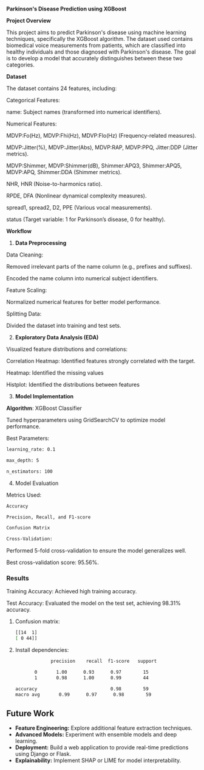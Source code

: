 **Parkinson's Disease Prediction using XGBoost**

**Project Overview**

This project aims to predict Parkinson's disease using machine learning techniques, specifically the XGBoost algorithm. The dataset used contains biomedical voice measurements from patients, which are classified into healthy individuals and those diagnosed with Parkinson's disease. The goal is to develop a model that accurately distinguishes between these two categories.

**Dataset**

The dataset contains 24 features, including:

Categorical Features:

   name: Subject names (transformed into numerical identifiers).

Numerical Features:

   MDVP:Fo(Hz), MDVP:Fhi(Hz), MDVP:Flo(Hz) (Frequency-related measures).

   MDVP:Jitter(%), MDVP:Jitter(Abs), MDVP:RAP, MDVP:PPQ, Jitter:DDP (Jitter metrics).

   MDVP:Shimmer, MDVP:Shimmer(dB), Shimmer:APQ3, Shimmer:APQ5, MDVP:APQ, Shimmer:DDA (Shimmer metrics).

   NHR, HNR (Noise-to-harmonics ratio).

   RPDE, DFA (Nonlinear dynamical complexity measures).

   spread1, spread2, D2, PPE (Various vocal measurements).

   status (Target variable: 1 for Parkinson’s disease, 0 for healthy).

**Workflow**

1. **Data Preprocessing**

Data Cleaning:

   Removed irrelevant parts of the name column (e.g., prefixes and suffixes).

   Encoded the name column into numerical subject identifiers.

Feature Scaling:

   Normalized numerical features for better model performance.

Splitting Data:

   Divided the dataset into training and test sets.

2. **Exploratory Data Analysis (EDA)**

Visualized feature distributions and correlations:

   Correlation Heatmap: Identified features strongly correlated with the target.

   Heatmap: Identified the missing values

   Histplot: Identified the distributions between features

3. **Model Implementation**


**Algorithm**: XGBoost Classifier

Tuned hyperparameters using GridSearchCV to optimize model performance.

Best Parameters:
```bash
learning_rate: 0.1

max_depth: 5

n_estimators: 100
```
4. Model Evaluation

Metrics Used:
```bash
Accuracy

Precision, Recall, and F1-score

Confusion Matrix

Cross-Validation:
```
Performed 5-fold cross-validation to ensure the model generalizes well.

Best cross-validation score: 95.56%.

### Results

Training Accuracy: Achieved high training accuracy.

Test Accuracy: Evaluated the model on the test set, achieving 98.31% accuracy.

1. Confusion matrix:
   ```bash
   [[14  1]
   [ 0 44]]
   ```

3. Install dependencies:
   ```bash
                precision    recall  f1-score   support

          0       1.00      0.93      0.97        15
          1       0.98      1.00      0.99        44

   accuracy                           0.98        59
   macro avg       0.99      0.97      0.98        59
   ```

## Future Work
- **Feature Engineering:** Explore additional feature extraction techniques.
- **Advanced Models:** Experiment with ensemble models and deep learning.
- **Deployment:** Build a web application to provide real-time predictions using Django or Flask.
- **Explainability:** Implement SHAP or LIME for model interpretability.
   ```
